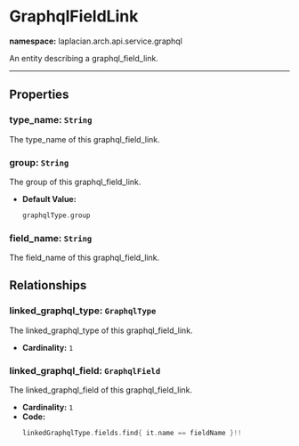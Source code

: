

# **GraphqlFieldLink**
**namespace:** laplacian.arch.api.service.graphql

An entity describing a graphql_field_link.



---

## Properties

### type_name: `String`
The type_name of this graphql_field_link.

### group: `String`
The group of this graphql_field_link.
- **Default Value:**
  ```kotlin
  graphqlType.group
  ```

### field_name: `String`
The field_name of this graphql_field_link.

## Relationships

### linked_graphql_type: `GraphqlType`
The linked_graphql_type of this graphql_field_link.
- **Cardinality:** `1`

### linked_graphql_field: `GraphqlField`
The linked_graphql_field of this graphql_field_link.
- **Cardinality:** `1`
- **Code:**
  ```kotlin
  linkedGraphqlType.fields.find{ it.name == fieldName }!!
  ```
